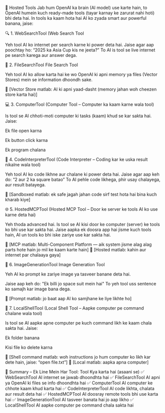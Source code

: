 🔧 Hosted Tools 
Jab hum OpenAI ka brain (AI model) use karte hain, to OpenAI humein kuch ready-made tools (tayar karnay ke zarurat nahi hoti) bhi deta hai. In tools ka kaam hota hai AI ko zyada smart aur powerful banana, jaise:

🔍 1. WebSearchTool
(Web Search Tool 

Yeh tool AI ko internet per search karne ki power deta hai.
Jaise agar aap poochtay ho:
“2025 ka Asia Cup kis ne jeeta?”
To AI is tool se live internet pe search karega aur answer dega.


📁 2. FileSearchTool
File Search Tool 

Yeh tool AI ko allow karta hai ke wo OpenAI ki apni memory ya files (Vector Stores) mein se information dhoondh sake.

📌 [Vector Store matlab: AI ki apni yaad-dasht (memory jahan woh cheezen store karta hai)]

💻 3. ComputerTool
(Computer Tool – Computer ka kaam karne wala tool)

Is tool se AI chhoti-moti computer ki tasks (kaam) khud se kar sakta hai.
Jaise:

Ek file open karna

Ek button click karna

Ek program chalana



🧮 4. CodeInterpreterTool
(Code Interpreter – Coding kar ke uska result nikalne wala tool)

Yeh tool AI ko code likhne aur chalane ki power deta hai.
Jaise agar aap keh do:
“2 aur 2 ka square batao”
To AI pehle code likhega, phir usay chalayega, aur result batayega.

📌 [Sandboxed matlab: ek safe jagah jahan code sirf test hota hai bina kuch kharab kiye]

🌐 5. HostedMCPTool
(Hosted MCP Tool – Door ke server ke tools AI ko use karne deta hai)

Yeh thoda advanced hai. Is tool se AI kisi door ke computer (server) ke tools ko bhi use kar sakta hai.
Jaise aapka ek doosra app hai jisme kuch tools hain, AI un tools ko bhi iske zariye use kar sakta hai.

📌 [MCP matlab: Multi-Component Platform — aik system jisme alag alag parts hote hain jo mil ke kaam karte hain]
📌 [Hosted matlab: kahin aur internet par chalaaya gaya]

🎨 6. ImageGenerationTool
Image Generation Tool

Yeh AI ko prompt  ke zariye image ya tasveer banane deta hai.

Jaise aap keh do:
"Ek billi jo space suit mein hai"
To yeh tool uss sentence ko samajh kar image bana dega.

📌 [Prompt matlab: jo baat aap AI ko samjhane ke liye likhte ho]

💬 7. LocalShellTool
(Local Shell Tool – Aapke computer pe command chalane wala tool)

Is tool se AI aapke apne computer pe kuch command likh ke kaam chala sakta hai.
Jaise:

Ek folder banana

Kisi file ko delete karna

📌 [Shell command matlab: woh instructions jo hum computer ko likh kar dete hain, jaise: “open file.txt”]
📌 [Local matlab: aapka apna computer]

🧠 Summary – Ek Line Mein Har Tool:
Tool	Kya karta hai (asaani se)
✅ WebSearchTool	AI internet se jawab dhoondhta hai
✅ FileSearchTool	AI apni ya OpenAI ki files se info dhoondhta hai
✅ ComputerTool	AI computer ke chhote kaam khud karta hai
✅ CodeInterpreterTool	AI code likhta, chalata aur result deta hai
✅ HostedMCPTool	AI doosray remote tools bhi use karta hai
✅ ImageGenerationTool	AI tasveer banata hai jo aap likho
✅ LocalShellTool	AI aapke computer pe command chala sakta hai